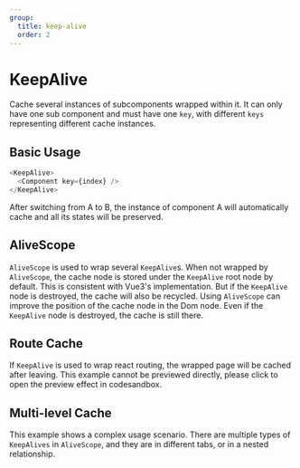 ```yaml
---
group:
  title: keep-alive
  order: 2
---
```


# KeepAlive

Cache several instances of subcomponents wrapped within it. It can only have one sub component and must have one `key`, with different `keys` representing different cache instances.

## Basic Usage

```js
<KeepAlive>
  <Component key={index} />
</KeepAlive>
```

<code src="./demo/demo1.tsx"></code>

After switching from A to B, the instance of component A will automatically cache and all its states will be preserved.

## AliveScope

`AliveScope` is used to wrap several `KeepAlive`s. When not wrapped by `AliveScope`, the cache node is stored under the `KeepAlive` root node by default. This is consistent with Vue3's implementation. But if the `KeepAlive` node is destroyed, the cache will also be recycled. Using `AliveScope` can improve the position of the cache node in the Dom node. Even if the `KeepAlive` node is destroyed, the cache is still there.

<code src="./demo/demo2.tsx" ></code>

## Route Cache

If `KeepAlive` is used to wrap react routing, the wrapped page will be cached after leaving. This example cannot be previewed directly, please click to open the preview effect in codesandbox.

<code src="./demo/demo3.tsx" iframe="0" ></code>

## Multi-level Cache

This example shows a complex usage scenario. There are multiple types of `KeepAlives` in `AliveScope`, and they are in different tabs, or in a nested relationship.

<code src="./demo/demo4.tsx" ></code>

<code src="./demo/demo11.tsx" debug ></code>

<code src="./demo/demo12.tsx" debug ></code>

<code src="./demo/demo13.tsx" debug ></code>
